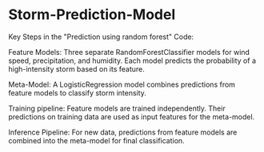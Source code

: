 # Storm-Prediction-Model
Key Steps in the "Prediction using random forest" Code:

Feature Models:
Three separate RandomForestClassifier models for wind speed, precipitation, and humidity.
Each model predicts the probability of a high-intensity storm based on its feature.

Meta-Model:
A LogisticRegression model combines predictions from feature models to classify storm intensity.


Training pipeline:
Feature models are trained independently.
Their predictions on training data are used as input features for the meta-model.

Inference Pipeline:
For new data, predictions from feature models are combined into the meta-model for final classification.
